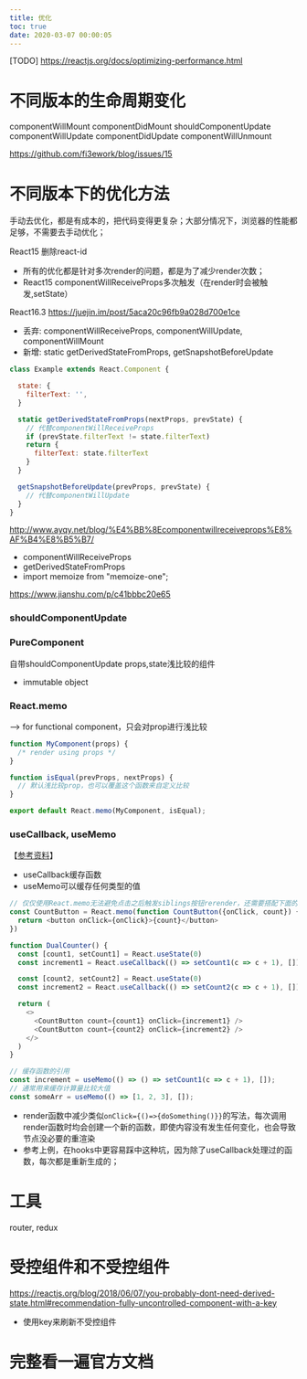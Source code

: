 ```yaml
---
title: 优化
toc: true
date: 2020-03-07 00:00:05
---
```


[TODO]
https://reactjs.org/docs/optimizing-performance.html


# 不同版本的生命周期变化
componentWillMount
componentDidMount
shouldComponentUpdate
componentWillUpdate
componentDidUpdate
componentWillUnmount



https://github.com/fi3ework/blog/issues/15


# 不同版本下的优化方法
手动去优化，都是有成本的，把代码变得更复杂；大部分情况下，浏览器的性能都足够，不需要去手动优化；

React15
删除react-id
* 所有的优化都是针对多次render的问题，都是为了减少render次数；
* React15 componentWillReceiveProps多次触发（在render时会被触发,setState）


React16.3
https://juejin.im/post/5aca20c96fb9a028d700e1ce
* 丢弃: componentWillReceiveProps, componentWillUpdate, componentWillMount
* 新增: static getDerivedStateFromProps, getSnapshotBeforeUpdate
```js
class Example extends React.Component {

  state: {
    filterText: '',
  }

  static getDerivedStateFromProps(nextProps, prevState) {
    // 代替componentWillReceiveProps
    if (prevState.filterText != state.filterText)
    return {
      filterText: state.filterText
    }
  }

  getSnapshotBeforeUpdate(prevProps, prevState) {
    // 代替componentWillUpdate
  }
}
```


http://www.ayqy.net/blog/%E4%BB%8Ecomponentwillreceiveprops%E8%AF%B4%E8%B5%B7/
* componentWillReceiveProps
* getDerivedStateFromProps
* import memoize from "memoize-one";


https://www.jianshu.com/p/c41bbbc20e65
### shouldComponentUpdate
### PureComponent
自带shouldComponentUpdate props,state浅比较的组件
* immutable object
### React.memo
--> for functional component，只会对prop进行浅比较

```js
function MyComponent(props) {
  /* render using props */
}

function isEqual(prevProps, nextProps) {
  // 默认浅比较prop，也可以覆盖这个函数来自定义比较
}

export default React.memo(MyComponent, isEqual);
```


### useCallback, useMemo
【[参考资料](https://jancat.github.io/post/2019/translation-usememo-and-usecallback/)】
* useCallback缓存函数
* useMemo可以缓存任何类型的值
```js
// 仅仅使用React.memo无法避免点击之后触发siblings按钮rerender，还需要搭配下面的useCallback一起使用，避免每次都传入一个新的onClick函数给CountButton
const CountButton = React.memo(function CountButton({onClick, count}) {
  return <button onClick={onClick}>{count}</button>
})

function DualCounter() {
  const [count1, setCount1] = React.useState(0)
  const increment1 = React.useCallback(() => setCount1(c => c + 1), [])

  const [count2, setCount2] = React.useState(0)
  const increment2 = React.useCallback(() => setCount2(c => c + 1), [])

  return (
    <>
      <CountButton count={count1} onClick={increment1} />
      <CountButton count={count2} onClick={increment2} />
    </>
  )
}

// 缓存函数的引用
const increment = useMemo(() => () => setCount1(c => c + 1), []);
// 通常用来缓存计算量比较大值
const someArr = useMemo(() => [1, 2, 3], []);
```

* render函数中减少类似`onClick={()=>{doSomething()}}`的写法，每次调用render函数时均会创建一个新的函数，即使内容没有发生任何变化，也会导致节点没必要的重渲染
* 参考上例，在hooks中更容易踩中这种坑，因为除了useCallback处理过的函数，每次都是重新生成的；



# 工具
router, redux


# 受控组件和不受控组件
https://reactjs.org/blog/2018/06/07/you-probably-dont-need-derived-state.html#recommendation-fully-uncontrolled-component-with-a-key
* 使用key来刷新不受控组件


# 完整看一遍官方文档
